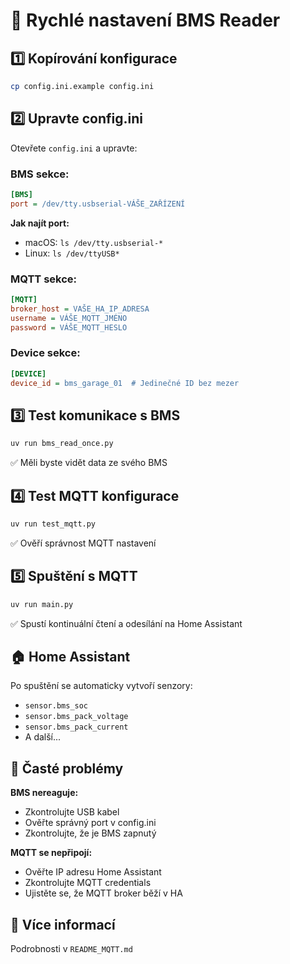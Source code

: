 # 🚀 Rychlé nastavení BMS Reader

## 1️⃣ Kopírování konfigurace
```bash
cp config.ini.example config.ini
```

## 2️⃣ Upravte config.ini
Otevřete `config.ini` a upravte:

### BMS sekce:
```ini
[BMS]
port = /dev/tty.usbserial-VÁŠE_ZAŘÍZENÍ
```
**Jak najít port:**
- macOS: `ls /dev/tty.usbserial-*`
- Linux: `ls /dev/ttyUSB*`

### MQTT sekce:
```ini
[MQTT]
broker_host = VAŠE_HA_IP_ADRESA
username = VÁŠE_MQTT_JMÉNO
password = VÁŠE_MQTT_HESLO
```

### Device sekce:
```ini
[DEVICE]
device_id = bms_garage_01  # Jedinečné ID bez mezer
```

## 3️⃣ Test komunikace s BMS
```bash
uv run bms_read_once.py
```
✅ Měli byste vidět data ze svého BMS

## 4️⃣ Test MQTT konfigurace
```bash
uv run test_mqtt.py
```
✅ Ověří správnost MQTT nastavení

## 5️⃣ Spuštění s MQTT
```bash
uv run main.py
```
✅ Spustí kontinuální čtení a odesílání na Home Assistant

## 🏠 Home Assistant
Po spuštění se automaticky vytvoří senzory:
- `sensor.bms_soc`
- `sensor.bms_pack_voltage`
- `sensor.bms_pack_current`
- A další...

## 🔧 Časté problémy

**BMS nereaguje:**
- Zkontrolujte USB kabel
- Ověřte správný port v config.ini
- Zkontrolujte, že je BMS zapnutý

**MQTT se nepřipojí:**
- Ověřte IP adresu Home Assistant
- Zkontrolujte MQTT credentials
- Ujistěte se, že MQTT broker běží v HA

## 📖 Více informací
Podrobnosti v `README_MQTT.md`
